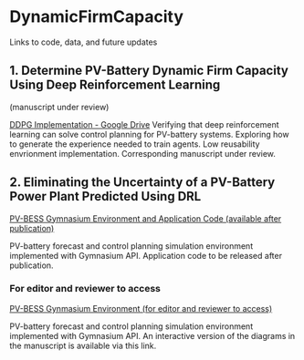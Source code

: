 # DynamicFirmCapacity
Links to code, data, and future updates

## 1. Determine PV-Battery Dynamic Firm Capacity Using Deep Reinforcement Learning 
(manuscript under review)

[DDPG Implementation - Google Drive](https://drive.google.com/drive/folders/1DZXO5jOYUaedVy_0DdGIbAHkPeMiu7DW?usp=share_link)
Verifying that deep reinforcement learning can solve control planning for PV-battery systems.
Exploring how to generate the experience needed to train agents.
Low reusability envrionment implementation.
Corresponding manuscript under review.

## 2. Eliminating the Uncertainty of a PV-Battery Power Plant Predicted Using DRL 

[PV-BESS Gymnasium Environment and Application Code (available after publication)](https://github.com/Nero51908/pv-bess-dfc/tree/dev)

PV-battery forecast and control planning simulation environment implemented with Gymnasium API.
Application code to be released after publication.

### For editor and reviewer to access
[PV-BESS Gynmasium Environment (for editor and reviewer to access)](https://github.com/Nero51908/pv-bess-dfc-review/tree/main)

PV-battery forecast and control planning simulation environment implemented with Gymnasium API.
An interactive version of the diagrams in the manuscript is available via this link.

